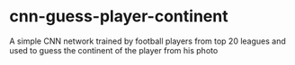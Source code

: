 # cnn-guess-player-continent
A simple CNN network trained by football players from top 20 leagues and used to guess the continent of the player from his photo
